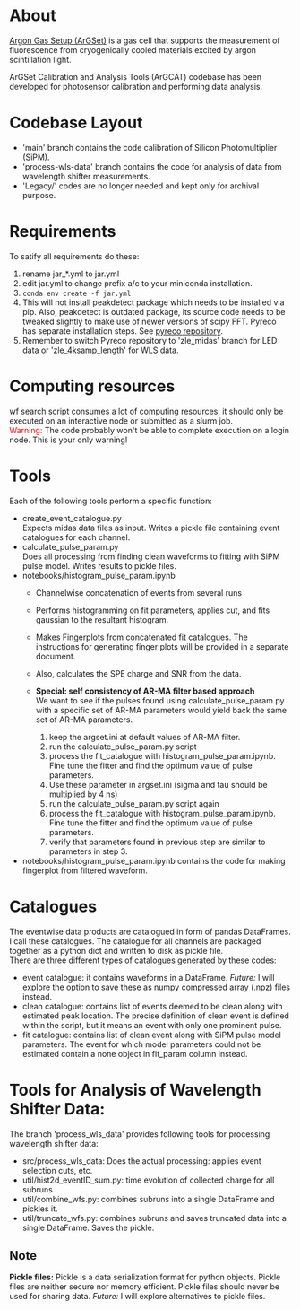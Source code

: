 # About
[Argon Gas Setup (ArGSet)](https://gitlab.camk.edu.pl/mkuzniak/cezamat/-/wikis/ArgSet) is a gas cell that supports the measurement of fluorescence from cryogenically cooled materials excited by argon scintillation light.

ArGSet Calibration and Analysis Tools (ArGCAT) codebase has been developed for photosensor calibration and performing data analysis.

# Codebase Layout
- 'main' branch contains the code calibration of Silicon Photomultiplier (SiPM).
- 'process-wls-data' branch contains the code for analysis of data from wavelength shifter measurements.
- 'Legacy/' codes are no longer needed and kept only for archival purpose.
# Requirements 
To satify all requirements do these:
1. rename jar_*.yml to jar.yml
2. edit jar.yml to change prefix a/c to your miniconda installation.
3. `conda env create -f jar.yml`
4. This will not install peakdetect package which needs to be installed via pip. Also, peakdetect is outdated package, its source code needs to be tweaked slightly to make use of newer versions of scipy FFT. Pyreco has separate installation steps. See [pyreco repository](https://gitlab.camk.edu.pl/mkuzniak/pyreco).
5. Remember to switch Pyreco repository to 'zle_midas' branch for LED data or 'zle_4ksamp_length' for WLS data.

# Computing resources
wf search script consumes a lot of computing resources, it should only be executed on an interactive node or submitted as a slurm job.\
<span style="color: red"> Warning: </span> The code probably won't be able to complete execution on a login node. This is your only warning!

# Tools
Each of the following tools perform a specific function:
- create_event_catalogue.py\
    Expects midas data files as input. Writes a pickle file containing event catalogues for each channel.
- calculate_pulse_param.py\
    Does all processing from finding clean waveforms to fitting with SiPM pulse model. Writes results to pickle files.
- notebooks/histogram_pulse_param.ipynb
    - Channelwise concatenation of events from several runs
    - Performs histogramming on fit parameters, applies cut, and fits gaussian to the resultant histogram.
    - Makes Fingerplots from concatenated fit catalogues. The instructions for generating finger plots will be provided in a separate document.
    - Also, calculates the SPE charge and SNR from the data. 

    - **Special: self consistency of AR-MA filter based approach**\
        We want to see if the pulses found using calculate_pulse_param.py with a specific set of AR-MA parameters would yield back the same set of AR-MA parameters.
        1. keep the argset.ini at default values of AR-MA filter.
        1. run the calculate_pulse_param.py script
        1. process the fit_catalogue with histogram_pulse_param.ipynb. Fine tune the fitter and find the optimum value of pulse parameters.
        1. Use these parameter in argset.ini (sigma and tau should be multiplied by 4 ns)
        1. run the calculate_pulse_param.py script again
        1. process the fit_catalogue with histogram_pulse_param.ipynb. Fine tune the fitter and find the optimum value of pulse parameters.
        1. verify that parameters found in previous step are similar to parameters in step 3.
- notebooks/histogram_pulse_param.ipynb contains the code for making fingerplot from filtered waveform.

# Catalogues
The eventwise data products are catalogued in form of pandas DataFrames. I call these catalogues. The catalogue for all channels are packaged together as a python dict and written to disk as pickle file.\
There are three different types of catalogues generated by these codes: 
- event catalogue: it contains waveforms in a DataFrame. *Future:* I will explore the option to save these as numpy compressed array (.npz) files instead.
- clean catalogue: contains list of events deemed to be clean along with estimated peak location. The precise definition of clean event is defined within the script, but it means an event with only one prominent pulse.
- fit catalogue: contains list of clean event along with SiPM pulse model parameters. The event for which model parameters could not be estimated contain a none object in fit_param column instead. 

# Tools for Analysis of Wavelength Shifter Data:
The branch 'process_wls_data' provides following tools for processing wavelength shifter data:
- src/process_wls_data: Does the actual processing: applies event selection cuts, etc. 
- util/hist2d_eventID_sum.py: time evolution of collected charge for all subruns
- util/combine_wfs.py: combines subruns into a single DataFrame and pickles it.
- util/truncate_wfs.py: combines subruns and saves truncated data into a single DataFrame. Saves the pickle.

## Note
**Pickle files:** Pickle is a data serialization format for python objects. Pickle files are neither secure nor memory efficient. Pickle files should never be used for sharing data. *Future:* I will explore alternatives to pickle files.
